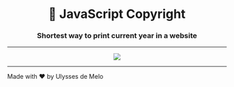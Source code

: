 <h1 align="center">🌲 JavaScript Copyright</h1>
<h3 align="center">Shortest way to print current year in a website</h3>

---

<p align="center">
  <img src="copyright-footer-960x540.avif">
</p>

---

Made with ❤️ by Ulysses de Melo
